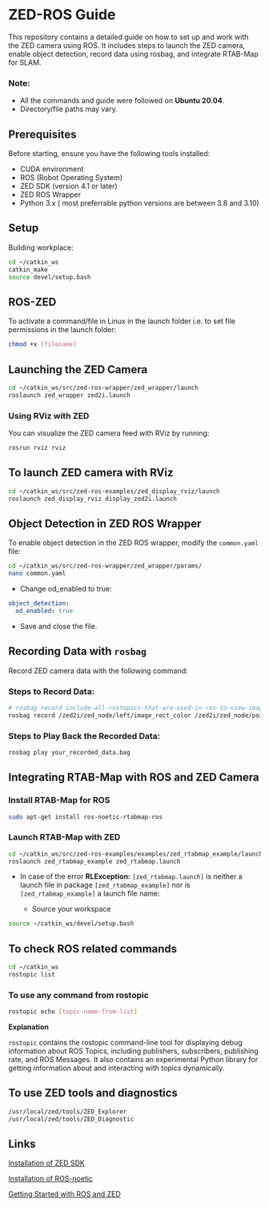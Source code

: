 # ZED-ROS Guide
This repository contains a detailed guide on how to set up and work with the ZED camera using ROS. It includes steps to launch the ZED camera, enable object detection, record data using rosbag, and integrate RTAB-Map for SLAM.


### Note:
 - All the commands and guide were followed on **Ubuntu 20.04**.
 - Directory/file paths may vary.

## Prerequisites
Before starting, ensure you have the following tools installed:

- CUDA environment
- ROS (Robot Operating System)
- ZED SDK (version 4.1 or later)
- ZED ROS Wrapper
- Python 3.x ( most preferrable python versions are between 3.8 and 3.10)

## Setup
Building workplace:
```bash
cd ~/catkin_ws
catkin_make 
source devel/setup.bash
```

## ROS-ZED
To activate a command/file in Linux in the launch folder i.e. to set file permissions in the launch folder:
```bash
chmod +x [filename]
```

##  Launching the ZED Camera
```bash
cd ~/catkin_ws/src/zed-ros-wrapper/zed_wrapper/launch
roslaunch zed_wrapper zed2i.launch
```

### **Using RViz with ZED**
You can visualize the ZED camera feed with RViz by running:
```bash
rosrun rviz rviz
```

## To launch ZED camera with RViz
```bash
cd ~/catkin_ws/src/zed-ros-examples/zed_display_rviz/launch
roslaunch zed_display_rviz display_zed2i.launch
```

## **Object Detection in ZED ROS Wrapper**
To enable object detection in the ZED ROS wrapper, modify the `common.yaml` file:
```bash
cd ~/catkin_ws/src/zed-ros-wrapper/zed_wrapper/params/
nano common.yaml
```
- Change od_enabled to true:
```yaml
object_detection:
  od_enabled: true
```
- Save and close the file.

## Recording Data with ```rosbag```
Record ZED camera data with the following command:
### Steps to Record Data:
```bash
# rosbag record include-all-rostopics-that-are-used-in-ros-to-view-image-from-zed-camera
rosbag record /zed2i/zed_node/left/image_rect_color /zed2i/zed_node/point_cloud/cloud_registered /zed2i/zed_node/depth/depth_registered /zed2i/zed_node/pose /zed2i/zed_node/path_odom /zed2i/zed_node/path_map /zed2i/zed_node/mapping/fused_cloud /zed2i/zed_node/obj_det/objects /zed2i/zed_node/plane_marker
```

### Steps to Play Back the Recorded Data:
```bash
rosbag play your_recorded_data.bag
```

## Integrating RTAB-Map with ROS and ZED Camera
### Install RTAB-Map for ROS
```bash
sudo apt-get install ros-noetic-rtabmap-ros
```
### Launch RTAB-Map with ZED
```bash
cd ~/catkin_ws/src/zed-ros-examples/examples/zed_rtabmap_example/launch
roslaunch zed_rtabmap_example zed_rtabmap.launch
```
- In case of the error **RLException:** ```[zed_rtabmap.launch]``` is neither a launch file in package ```[zed_rtabmap_example]``` nor is ```[zed_rtabmap_example]``` a launch file name:

   - Source your workspace
```bash
source ~/catkin_ws/devel/setup.bash
```

## To check ROS related commands
```bash
cd ~/catkin_ws
rostopic list
```
### To use any command from rostopic
```bash
rostopic echo [topic-name-from-list]
```
**Explanation** 

```rostopic``` contains the rostopic command-line tool for displaying debug information about ROS Topics, including publishers, subscribers, publishing rate, and ROS Messages. It also contains an experimental Python library for getting information about and interacting with topics dynamically.</p>

## To use ZED tools and diagnostics
```bash
/usr/local/zed/tools/ZED_Explorer
/usr/local/zed/tools/ZED_Diagnostic
```

## Links
[Installation of ZED SDK](https://www.stereolabs.com/docs/installation)

[Installation of ROS-noetic](https://wiki.ros.org/noetic/Installation/Ubuntu)

[Getting Started with ROS and ZED](https://www.stereolabs.com/docs/ros)

